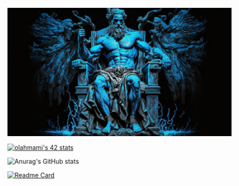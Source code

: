 

![img](https://raw.githubusercontent.com/LAHMAMI1/LAHMAMI1/main/LAHMAMI1_img.png)

[![olahmami's 42 stats](https://badge.mediaplus.ma/binary/olahmami)](https://github.com/oakoudad/badge42)

![Anurag's GitHub stats](https://github-readme-stats.vercel.app/api?username=LAHMAMI1&theme=algolia&show_icons=true)

[![Readme Card](https://github-readme-stats.vercel.app/api/pin/?username=anuraghazra&repo=github-readme-stats)](https://github.com/anuraghazra/github-readme-stats)
